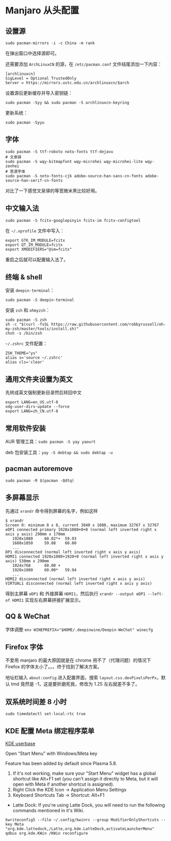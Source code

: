 # Manjaro 从头配置

## 设置源

`sudo pacman-mirrors -i -c China -m rank`

在弹出窗口中选择源即可。

还需要添加 `ArchLinuxCN` 的源，在 `/etc/pacman.conf` 文件结尾添加一下内容：

```
[archlinuxcn]
SigLevel = Optional TrustedOnly
Server = https://mirrors.ustc.edu.cn/archlinuxcn/$arch
```

设置源后更新缓存并导入密钥链：

`sudo pacman -Syy && sudo pacman -S archlinuxcn-keyring`

更新系统：

`sudo pacman -Syyu`

## 字体

```shell
sudo pacman -S ttf-roboto noto-fonts ttf-dejavu
# 文泉驿
sudo pacman -S wqy-bitmapfont wqy-microhei wqy-microhei-lite wqy-zenhei
# 思源字体
sudo pacman -S noto-fonts-cjk adobe-source-han-sans-cn-fonts adobe-source-han-serif-cn-fonts
```

对比了一下感觉文泉驿的等宽微米黑比较好用。

## 中文输入法

`sudo pacman -S fcitx-googlepinyin fcitx-im fcitx-configtool`

在 `~/.xprofile` 文件中写入：

```
export GTK_IM_MODULE=fcitx
export QT_IM_MODULE=fcitx
export XMODIFIERS="@im=fcitx"
```

重启之后就可以配置输入法了。

## 终端 & shell

安装 `deepin-terminal`：

`sudo pacman -S deepin-terminal`

安装 `zsh` 和 `ohmyzsh`：

```shell
sudo pacman -S zsh
sh -c "$(curl -fsSL https://raw.githubusercontent.com/robbyrussell/oh-my-zsh/master/tools/install.sh)"
chsh -s /bin/zsh
```

`~/.zshrc` 文件配置：

```
ZSH_THEME="ys"
alias s='source ~/.zshrc'
alias cls='clear'
```

## 通用文件夹设置为英文

先转成英文强制更新目录然后转回中文

```shell
export LANG=en_US.utf-8
xdg-user-dirs-update --force
export LANG=zh_CN.utf-8
```

## 常用软件安装

AUR 管理工具：`sudo pacman -S yay yaourt`

deb 包安装工具：`yay -S debtap && sudo debtap -u`

## pacman autoremove

`sudo pacman -R $(pacman -Qdtq)`

## 多屏幕显示

先通过 `xrandr` 命令得到屏幕的名字，例如这样

```shell
$ xrandr
Screen 0: minimum 8 x 8, current 3840 x 1080, maximum 32767 x 32767
eDP1 connected primary 1920x1080+0+0 (normal left inverted right x axis y axis) 290mm x 170mm
   1920x1080     60.02*+  59.93  
   1680x1050     59.88    60.00  
   ...
DP1 disconnected (normal left inverted right x axis y axis)
HDMI1 connected 1920x1080+1920+0 (normal left inverted right x axis y axis) 530mm x 290mm
   1024x768      60.00 +
   1920x1080     60.00*   59.94  
   ...
HDMI2 disconnected (normal left inverted right x axis y axis)
VIRTUAL1 disconnected (normal left inverted right x axis y axis)
```

得到主屏幕 `eDP1` 和 外接屏幕 `HDMI1`，然后执行 `xrandr --output eDP1 --left-of HDMI1` 实现左右屏幕拼接扩展显示。

## QQ & WeChat 

字体调整 `env WINEPREFIX="$HOME/.deepinwine/Deepin-WeChat" winecfg`

## Firefox 字体

不爱用 manjaro 的最大原因就是在 chrome 用不了（代理问题）的情况下 Firefox 的字体太小了。。。终于找到了解决方案。

地址栏输入 `about:config` 进入配置界面，搜索 `layout.css.devPixelsPerPx`，默认 tmd 竟然是 -1，这是要折磨死我，修改为 1.25 左右就差不多了。

## 双系统时间差 8 小时

`sudo timedatectl set-local-rtc true`

## KDE 配置 Meta 绑定程序菜单

[KDE userbase](https://userbase.kde.org/Plasma/Tips#Windows.2FMeta_Key)

Open “Start Menu” with Windows/Meta key

Feature has been added by default since Plasma 5.8.
1. If it's not working, make sure your "Start Menu" widget has a global shortcut like Alt+F1 set (you can't assign it directly to Meta, but it will open with Meta if another shortcut is assigned).
2. Right Click the KDE Icon → Application Menu Settings
3. Keyboard Shortcuts Tab → Shortcut: Alt+F1

- Latte Dock: If you're using Latte Dock, you will need to run the following commands mentioned in it's Wiki.

```shell
kwriteconfig5 --file ~/.config/kwinrc --group ModifierOnlyShortcuts --key Meta "org.kde.lattedock,/Latte,org.kde.LatteDock,activateLauncherMenu"
qdbus org.kde.KWin /KWin reconfigure
```

